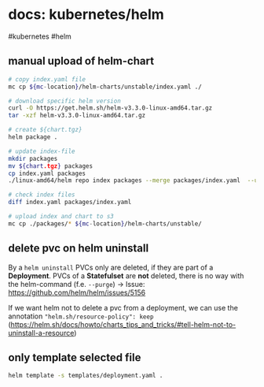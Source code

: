 # docs: kubernetes/helm
#kubernetes #helm

## manual upload of helm-chart
```bash
# copy index.yaml file
mc cp ${mc-location}/helm-charts/unstable/index.yaml ./

# download specific helm version
curl -O https://get.helm.sh/helm-v3.3.0-linux-amd64.tar.gz
tar -xzf helm-v3.3.0-linux-amd64.tar.gz

# create ${chart.tgz}
helm package .

# update index-file
mkdir packages
mv ${chart.tgz} packages
cp index.yaml packages
./linux-amd64/helm repo index packages --merge packages/index.yaml  --url "https://${s3.domain}/helm-charts/unstable/"

# check index files
diff index.yaml packages/index.yaml

# upload index and chart to s3
mc cp ./packages/* ${mc-location}/helm-charts/unstable/
```

## delete pvc on helm uninstall
By a `helm uninstall` PVCs only are deleted, if they are part of a **Deployment**. PVCs of a **Statefulset** are **not** deleted, there is no way with the helm-command (f.e. `--purge`) → Issue: https://github.com/helm/helm/issues/5156

If we want helm not to delete a pvc from a deployment, we can use the annotation `"helm.sh/resource-policy": keep` (https://helm.sh/docs/howto/charts_tips_and_tricks/#tell-helm-not-to-uninstall-a-resource)

## only template selected file

```bash
helm template -s templates/deployment.yaml .
```
